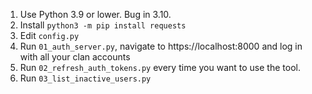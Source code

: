 1) Use Python 3.9 or lower. Bug in 3.10.
2) Install `python3 -m pip install requests`
3) Edit `config.py`
4) Run `01_auth_server.py`, navigate to https://localhost:8000 and log in with all your clan accounts
5) Run `02_refresh_auth_tokens.py` every time you want to use the tool.
6) Run `03_list_inactive_users.py`